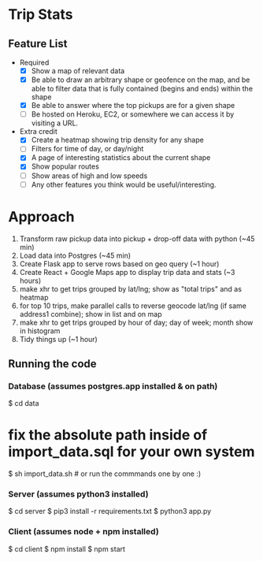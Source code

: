 # Trip Stats

## Feature List
- Required
  - [x] Show a map of relevant data
  - [x] Be able to draw an arbitrary shape or geofence on the map, and be able to filter data that is fully ­contained ​(begins and ends) within the shape
  - [x] Be able to answer where the top pickups are for a given shape
  - [ ] Be hosted on Heroku, EC2, or somewhere we can access it by visiting a URL.
- Extra credit
  - [x] Create a heatmap showing trip density for any shape
  - [ ] Filters for time of day, or day/night
  - [x] A page of interesting statistics about the current shape
  - [x] Show popular routes
  - [ ] Show areas of high and low speeds
  - [ ] Any other features you think would be useful/interesting.

# Approach
1. Transform raw pickup data into pickup + drop-off data with python (~45 min)
2. Load data into Postgres (~45 min)
3. Create Flask app to serve rows based on geo query (~1 hour)
4. Create React + Google Maps app to display trip data and stats (~3 hours)
  1. make xhr to get trips grouped by lat/lng; show as "total trips" and as heatmap
  1. for top 10 trips, make parallel calls to reverse geocode lat/lng (if same address1 combine); show in list and on map
  1. make xhr to get trips grouped by hour of day; day of week; month show in histogram
5. Tidy things up (~1 hour)


## Running the code

### Database (assumes postgres.app installed & on path)
  $ cd data
  # fix the absolute path inside of import_data.sql for your own system
  $ sh import_data.sh # or run the commmands one by one :)

### Server (assumes python3 installed)
  $ cd server
  $ pip3 install -r requirements.txt
  $ python3 app.py
  
### Client (assumes node + npm installed)
  $ cd client
  $ npm install
  $ npm start
